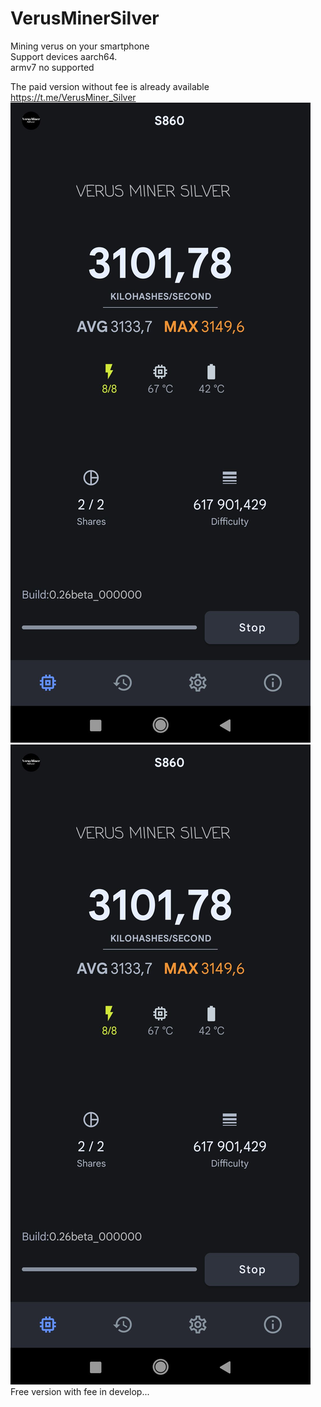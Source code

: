 # VerusMinerSilver
Mining verus on your smartphone  
Support devices aarch64.  
armv7 no supported  

The paid version without fee is already available  
https://t.me/VerusMiner_Silver  
![Image alt](/VerGlavStr.jpg?raw=true "Optional Title")  ![Image alt](/VerGlavStr.jpg?raw=true "Optional Title") 
Free version with fee in develop...

